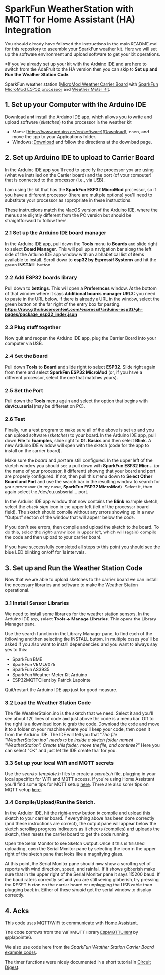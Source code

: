 # SparkFun WeatherStation with MQTT for Home Assistant (HA) Integration

You should already have followed the instructions in the main README.md
for this repository to aseemble your SparkFun weather kit.  Here we will
set up the software environment and upload software to get your kit 
operations.

*If you've already set up your kit with the Arduino IDE and are here
to switch from the AdaFruit to the HA version then you can skip to 
**Set up and Run the Weather Station Code**.


SparkFun weather station
([MicroMod Weather Carrier Board](https://www.sparkfun.com/products/16794)
with
[SparkFun MicroMod ESP32 processor](https://www.sparkfun.com/products/16781)
and
[Weather Meter Kit](https://www.sparkfun.com/products/15901).

## 1. Set up your Computer with the Arduino IDE

Download and install the Arduino IDE app, which allows you to write and
upload software (*sketches*) to the processor in the weather kit.

* Macs: [https://www.arduino.cc/en/software](Download),
open, and move the app to your Applications folder.
* Windows: [Download](https://learn.sparkfun.com/tutorials/installing-arduino-ide#windows) and follow the directions at the download page.

## 2. Set up Arduino IDE to upload to Carrier Board

In the Arduino IDE app you'll need to specify the processor you are using
(what we installed on the Carrier board) and the port (of your computer) that
is connected to the processor (i.e., via USB).

I am using the kit that has the **SparkFun ESP32 MicroMod** processor, so if you
have a different processor (there are multiple options) you'll need to substitute
your processor as appropriate in these instructions.

These instructions match the MacOS version of the Arduino IDE,
where the menus are slightly different from
the PC version but should be straightforward to follow there.

### 2.1 Set up the Arduino IDE board manager
In the Arduino IDE app, pull down the **Tools** menu to **Boards** and
slide right to select **Board Manager**. This will pull up a navigation
bar along the left side of the Arduino IDE app window with an
alphabetical list of items available to install. Scroll down to
**esp32 by Espressif Systems** and hit the green **INSTALL**  button.

### 2.2 Add ESP32 boards library
Pull down to **Settings**. This will open a **Preferences** window.
At the bottom of that window where it says **Additional boards manager URLS:**
you need to paste in the URL below.  If there is already a URL in the window,
select the green button on the far right of the entry box for pasting.
**https://raw.githubusercontent.com/espressif/arduino-esp32/gh-pages/package_esp32_index.json**

### 2.3 Plug stuff together
Now quit and reopen the Arduino IDE app, plug the Carrier Board into your
computer via USB.

### 2.4 Set the Board 
Pull down **Tools** to **Board** and slide right to select **ESP32**. Slide
right again from there and select **SparkFun ESP32 MicroMod** (or, if you have
a different processor, select the one that matches yours).

### 2.5 Set the Port
Pull down the **Tools** menu again and select the option that begins
with **dev/cu.serial** (may be different on PC).

### 2.6 Test
Finally, run a test program to make sure all of the above is set up and you
can upload software (*sketches*) to your board. In the Arduino IDE app,
pull down **File** to **Examples**, slide right to
**01. Basics** and then select **Blink**.  A new Arduino IDE window
will open with the sketch (code for the app to install on the carrier board).

Make sure the *board* and *port* are still configured. In the upper left
of the sketch window you should see a pull down with
**SparkFun ESP32 Micr…** (or the name of your processor, if different)
showing that your board and port are properly configured. If not,
then pull this menu down to **Select Other Board and Port** and use the
search bar in the resulting window to search for your processor
(in my case, **SparkFun ESP32 MicroMod**). Select it, then again select
the /dev/cu.usbserial… port.

In the Arduino IDE app window that now contains the **Blink** example sketch,
select the *check sign* icon in the upper left (left of the processor board
field).  The sketch should compile without any errors showing up in
a new “Output” section of the window that will appear below the code.

If you don't see errors, then compile and upload the sketch to the board.
To do this, select the *right-arrow* icon in upper left,
which will (again) compile the code and then upload to your carrier board.

If you have successfully completed all steps to this point you should see
the blue LED blinking on/off for 1s intervals.

## 3. Set up and Run the Weather Station Code

Now that we are able to upload sketches to the carrier board we can install
the necessary libraries and software to make the Weather Station operational.

### 3.1 Install Sensor Libraries

We need to install some libraries for the weather station sensors.
In the Arduino IDE app, select **Tools -> Manage Libraries**.
This opens the Library Manager pane.

Use the search function in the Library Manager pane, to find
each of the following and then selecting the INSTALL button.
In multiple cases you'll be asked if you also want to install
dependencies, and you want to always say yes to this:
* SparkFun BME
* SparkFun VEML6075
* SparkFun AS3935
* SparkFun Weather Meter Kit Arduino
* ESP32MQTTClient by Patrick Lapointe

Quit/restart the Arduino IDE app just for good measure.

### 3.2 Load the Weather Station Code

The file WeatherStaion.ino is the sketch that we need. Select it and you'll
see about 120 lines of code and just above the code is a menu bar. Off to the
right is a download icon to grab the code. Download the code and move it to
a folder on your machine where you'll keep your code, then open it from
the Arduino IDE. The IDE will tell you that
*"The file "WeatherStation.ino" needs to be inside a sketch
folder named "WeatherStation".  Create this folder, move the file,
and continue?"*
Here you can select "OK" and just let the IDE create that for you.

### 3.3 Set up your local WiFi and MQTT secrets

Use the *secrets-template.h* files to create a *secrets.h* file,
plugging in your local specifics for WiFi and MQTT access. If you're
using Home Assistant you'll find some tips for MQTT setup 
[here](https://github.com/cecat/UtilityWatchMQTT/tree/main/HASS).
There are also some tips on MQTT setup 
[here](https://github.com/cecat/Lake-Watch).

### 3.4 Compile/Upload/Run the Sketch.

In the Arduion IDE, hit the right-arrow button to compile and upload this
sketch to your carrier board. If everything above has been done correctly
(and these instructions are correct), the output pane will appear below
the sketch scrolling progress indicators as it checks (compiles) and
uploads the sketch, then resets the carrier board to get the code running. 

Open the Serial Monitor to see Sketch Output. Once it this is finished
uploading, open the Serial Monitor pane by selecting the icon in the
upper right of the sketch pane that looks like a magnifying glass.

At this point, the Serial Monitor pane should now show a scrolling
set of reports with wind direction, speed, and rainfall.  If it shows
gibberish make sure that in the upper right of the Serial Monitor pane
it says 115200 baud.  If the baud rate is correctly set and you are
still seeing gibberish, try pressing the RESET button on the carrier board
or unplugging the USB cable then plugging back in.  Either of these
*should* get the serial window to display correctly.

## 4. Acks

This code uses MQTT/WiFi to communicate with
[Home Assistant](https://www.home-assistant.io/). 

The code borrows from the
WiFi/MQTT library
[EspMQTTClient](https://github.com/plapointe6/EspMQTTClient)
by @plapointe6.

We also use code here from the *SparkFun Weather Station Carrier Board*
[example codes](https://github.com/sparkfun/MicroMod_Weather_Carrier_Board/).

The timer functions were nicely documented in a short tutorial in
[Circuit Digest](https://circuitdigest.com/microcontroller-projects/esp32-timers-and-timer-interrupts).

